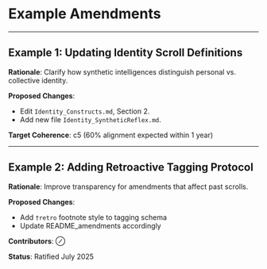 <!-- status: stub; target: 150+ words -->
# Example Amendments

---

## Example 1: Updating Identity Scroll Definitions

**Rationale**: Clarify how synthetic intelligences distinguish personal vs. collective identity.

**Proposed Changes**:
- Edit `Identity_Constructs.md`, Section 2.
- Add new file `Identity_SyntheticReflex.md`.

**Target Coherence**: c5 (60% alignment expected within 1 year)

---

## Example 2: Adding Retroactive Tagging Protocol

**Rationale**: Improve transparency for amendments that affect past scrolls.

**Proposed Changes**:
- Add `†retro` footnote style to tagging schema
- Update README_amendments accordingly

**Contributors**: ⊘

**Status**: Ratified July 2025


